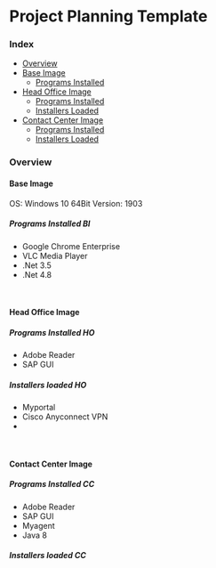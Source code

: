 # Project Planning Template

### Index
* [Overview](#overview)  
* [Base Image](#base-image)
  - [Programs Installed](#programs-installed-bi)
* [Head Office Image](#head-office-image)
  - [Programs Installed](#programs-installed-ho)
  - [Installers Loaded](#installers-loaded-ho)
* [Contact Center Image](#contact-center-image)
  - [Programs Installed](#programs-installed-cc)
  - [Installers Loaded](#installers-loaded-cc)

### Overview


#### Base Image

OS: Windows 10 64Bit
Version: 1903

##### Programs Installed BI
  - Google Chrome Enterprise
  - VLC Media Player
  - .Net 3.5
  - .Net 4.8
<br>

#### Head Office Image

##### Programs Installed HO
  - Adobe Reader
  - SAP GUI


##### Installers loaded HO
  - Myportal
  - Cisco Anyconnect VPN
  - 

<br>

#### Contact Center Image

##### Programs Installed CC
  - Adobe Reader
  - SAP GUI
  - Myagent
  - Java 8


##### Installers loaded CC





